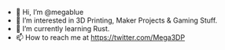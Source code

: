 - 👋 Hi, I’m @megablue
- 👀 I’m interested in 3D Printing, Maker Projects & Gaming Stuff. 
- 🌱 I’m currently learning Rust.
- 📫 How to reach me at https://twitter.com/Mega3DP

<!---
megablue/megablue is a ✨ special ✨ repository because its `README.md` (this file) appears on your GitHub profile.
You can click the Preview link to take a look at your changes.
--->

